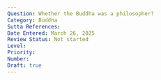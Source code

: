 ```yaml
---
Question: Whether the Buddha was a philosopher?
Category: Buddha
Sutta References:
Date Entered: March 26, 2025
Review Status: Not started
Level: 
Priority: 
Number: 
Draft: true
---
```

